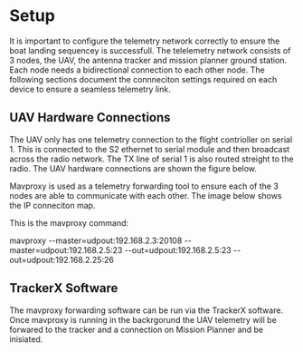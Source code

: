 # Setup

It is important to configure the telemetry network correctly to ensure the boat landing sequencey is successfull. The telelemetry network consists of 3 nodes, the UAV, the antenna tracker and mission planner ground station. Each node needs a bidirectional connection to each other node. The following sections document the connneciton settings required on each device to ensure a seamless telemetry link. 

## UAV Hardware Connections

The UAV only has one telemetry connection to the flight contrioller on serial 1. This is connected to the S2 ethernet to serial module and then broadcast across the radio network. The TX line of serial 1 is also routed streight to the radio. The UAV hardware connections are shown the figure below. 


Mavproxy is used as a telemetry forwarding tool to ensure each of the 3 nodes are able to communicate with each other. The image below shows the IP conneciton map. 

This is the mavproxy command:

mavproxy --master=udpout:192.168.2.3:20108 --master=udpout:192.168.2.5:23 --out=udpout:192.168.2.5:23 --out=udpout:192.168.2.25:26








## TrackerX Software

The mavproxy forwarding software can be run via the TrackerX software. Once mavproxy is running in the backrgorund the UAV telemetry will be forwared to the tracker and a connection on Mission Planner and be inisiated. 


